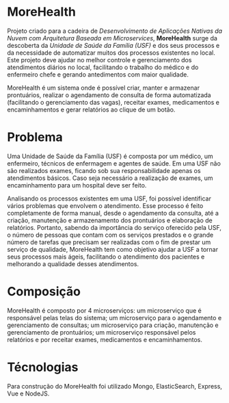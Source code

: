 # MoreHealth

Projeto criado para a cadeira de _Desenvolvimento de Aplicações Nativas da Nuvem com Arquitetura Baseada em Microservices_, __MoreHealth__ surge da descoberta da _Unidade de Saúde da Família (USF)_ e dos seus processos e da necessidade de automatizar muitos dos processos existentes no local. Este projeto deve ajudar no melhor controle e gerenciamento dos atendimentos diários no local, facilitando o trabalho do médico e do enfermeiro chefe e gerando antedimentos com maior qualidade.

MoreHealth é um sistema onde é possível criar, manter e armazenar prontuários, realizar o agendamento de consulta de forma automatizada (facilitando o gerenciamento das vagas), receitar exames, medicamentos e encaminhamentos e gerar relatórios ao clique de um botão.

# Problema

Uma Unidade de Saúde da Família (USF) é composta por um médico, um enfermeiro, técnicos de enfermagem e agentes de saúde. Em uma USF não são realizados exames, ficando sob sua responsabilidade apenas os atendimentos básicos. Caso seja necessário a realização de exames, um encaminhamento para um hospital deve ser feito.

Analisando os processos existentes em uma USF, foi possível identificar vários problemas que envolvem o atendimento. Esse processo é feito completamente de forma manual, desde o agendamento da consulta, até a criação, manutenção e armazenamento dos prontuários e elaboração de relatórios. Portanto, sabendo da importância do serviço oferecido pela USF, o número de pessoas que contam com os serviços prestados e o grande número de tarefas que precisam ser realizadas com o fim de prestar um serviço de qualidade, MoreHealth tem como objetivo ajudar a USF a tornar seus processos mais ágeis, facilitando o atendimento dos pacientes e melhorando a qualidade desses atendimentos.

# Composição

MoreHealth é composto por 4 microserviços: um microserviço que é responsável pelas telas do sistema; um microserviço para o agendamento e gerenciamento de consultas; um microserviço para criação, manutenção e gerenciamento de prontuários; um microserviço responsável pelos relatórios e por receitar exames, medicamentos e encaminhamentos.

# Técnologias

Para construção do MoreHealth foi utilizado Mongo, ElasticSearch, Express, Vue e NodeJS.
